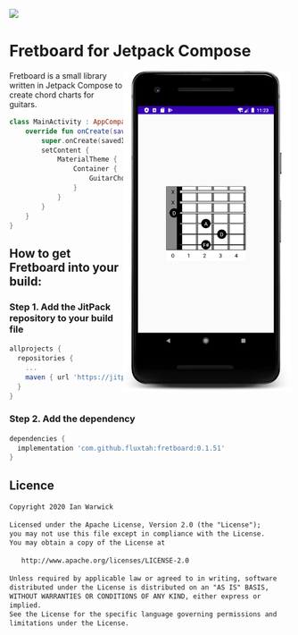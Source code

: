 [![](https://jitpack.io/v/fluxtah/fretboard.svg)](https://jitpack.io/#fluxtah/fretboard)

# Fretboard for Jetpack Compose
<img align="right" src="https://github.com/fluxtah/fretboard/blob/master/gfx/screenshots/fretboard-1.png" alt="Fretboard"  width="300" />Fretboard is a small library written in Jetpack Compose to create chord charts for guitars.
```kotlin
class MainActivity : AppCompatActivity() {
    override fun onCreate(savedInstanceState: Bundle?) {
        super.onCreate(savedInstanceState)
        setContent {
            MaterialTheme {
                Container {
                    GuitarChord("2|3|2|0|x|x".fingering)
                }
            }
        }
    }
}
```

## How to get Fretboard into your build:

### Step 1. Add the JitPack repository to your build file

```groovy
allprojects {
  repositories {
    ...
    maven { url 'https://jitpack.io' }
  }
}
```

### Step 2. Add the dependency

```groovy
dependencies {
  implementation 'com.github.fluxtah:fretboard:0.1.51'
}
```

## Licence

```
Copyright 2020 Ian Warwick

Licensed under the Apache License, Version 2.0 (the "License");
you may not use this file except in compliance with the License.
You may obtain a copy of the License at

   http://www.apache.org/licenses/LICENSE-2.0

Unless required by applicable law or agreed to in writing, software
distributed under the License is distributed on an "AS IS" BASIS,
WITHOUT WARRANTIES OR CONDITIONS OF ANY KIND, either express or implied.
See the License for the specific language governing permissions and
limitations under the License.
```
